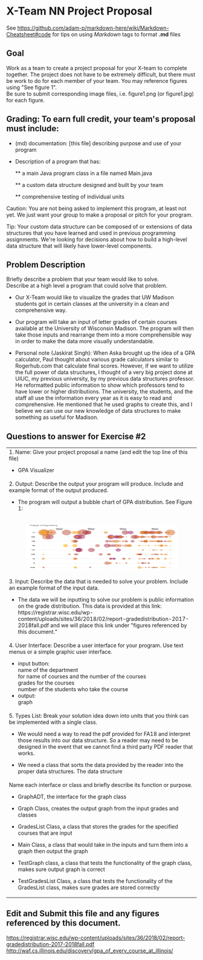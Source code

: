 # X-Team NN Project Proposal

See https://github.com/adam-p/markdown-here/wiki/Markdown-Cheatsheet#code for tips on using *Markdown* tags to format __.md__ files

## Goal

Work as a team to create a project proposal for your X-team to complete together.
The project does not have to be extremely difficult,
but there must be work to do for each member of your team.
You may reference figures using "See figure 1".  
Be sure to submit corresponding image files, i.e. figure1.png (or figure1.jpg) for each figure.

## Grading: To earn full credit, your team's proposal must include:

* (md) documentation: [this file] describing purpose and use of your program

* Description of a program that has:

  ** a main Java program class in a file named Main.java
  
  ** a custom data structure designed and built by your team
  
  ** comprehensive testing of individual units
  
 Caution: You are not being asked to implement this program, at least not yet. 
 We just want your group to make a proposal or pitch for your program.
 
 Tip: Your custom data structure can be composed of or extensions of data structures that you have learned and used in previous programming assignments.  We're looking for decisions about how to build a high-level data structure that will likely have lower-level components.

## Problem Description

Briefly describe a problem that your team would like to solve.  
Describe at a high level a program that could solve that problem.

- Our X-Team would like to visualize the grades that UW Madison students got in certain classes at the university in a clean and comprehensive way.

- Our program will take an input of letter grades of certain courses available at the University of Wisconsin Madison. The program will then take those inputs and rearrange them into a more comprehensible way in order to make the data more visually understandable. 

- Personal note (Jaskirat Singh): When Aska brought up the idea of a GPA calculator, Paul thought about various grade calculators similar to Rogerhub.com that calculate final scores. However, if we want to utilize the full power of data structures, I thought of a very big project done at UIUC, my previous university, by my previous data structures professor. He reformatted public information to show which professors tend to have lower or higher distributions. The university, the students, and the staff all use the information every year as it is easy to read and comprehensive. He mentioned that he used graphs to create this, and I believe we can use our new knowledge of data structures to make something as useful for Madison. 

## Questions to answer for Exercise #2


<table>
 <tr>
   <td>1. Name: Give your project proposal a name (and edit the top line of this file)
  <ul><li> GPA Visualizer</li></ul>
  </td>
  </tr>
  <tr>
    <td>2. Output: Describe the output your program will produce.  Include and example format of the output produced.
   <ul><li> The program will output a bubble chart of GPA distribution. See Figure 1:</li></ul>
   </td>
  </tr>
 <tr>
  <td> <p align="center"><img src="Images/OutputExample.png" height="120" width="400"></p> </td>
    <tr>
    <td>3. Input: Describe the data that is needed to solve your problem. Include an example format of the input data.
 <ul><li> The data we will be inputting to solve our problem is public information on the grade distribution. 
   This data is provided at this link: https://registrar.wisc.edu/wp-content/uploads/sites/36/2018/02/report-gradedistribution-2017-2018fall.pdf and we will place this link under "figures referenced by this document." </li></ul>
 </td>
  </te>
    <tr>
    <td>4. User Interface: Describe a user interface for your program.  Use text menus or a simple graphic user interface.
 <ul>    
  
<li>input button:</li>
name of the department<br>
for name of courses and the number of the courses<br>
grades for the courses<br>
number of the students who take the course
<li>output:</li>
graph
</ul>

 </td>
  </te>
    <tr>
    <td>5. Types List: Break your solution idea down into units that you think can be implemented with a single class.
 <ul><li> We would need a way to read the pdf provided for FA18 and interpret those results into our data structure. So a reader may need to be designed in the event that we cannot find a third party PDF reader that works. </li></ul>
 <ul><li> We need a class that sorts the data provided by the reader into the proper data structures. The data structure  </li></ul>
 </td>
  </te>
    <tr>
    <td>Name each interface or class and briefly describe its function or purpose.
     <ul><li> GraphADT, the interface for the graph class</li></ul>
     <ul><li> Graph Class, creates the output graph from the input grades and classes</li></ul>
     <ul><li> GradesList Class, a class that stores the grades for the specified courses that are input</li></ul>
     <ul><li> Main Class, a class that would take in the inputs and turn them into a graph then output the graph</li></ul>
     <ul><li> TestGraph class, a class that tests the functionality of the graph class, makes sure output graph is correct</li></ul>
     <ul><li> TestGradesList Class, a class that tests the functionality of the GradesList class, makes sure grades are stored correctly</li></ul>
 </td>
  </te>
</table>

## Edit and Submit this file and any figures referenced by this document.
https://registrar.wisc.edu/wp-content/uploads/sites/36/2018/02/report-gradedistribution-2017-2018fall.pdf
http://waf.cs.illinois.edu/discovery/gpa_of_every_course_at_illinois/
